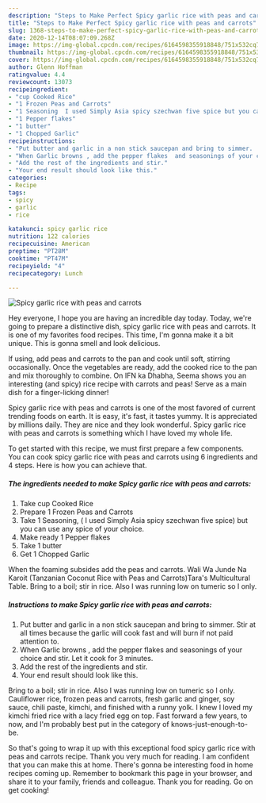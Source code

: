 ```yaml
---
description: "Steps to Make Perfect Spicy garlic rice with peas and carrots"
title: "Steps to Make Perfect Spicy garlic rice with peas and carrots"
slug: 1368-steps-to-make-perfect-spicy-garlic-rice-with-peas-and-carrots
date: 2020-12-14T08:07:09.268Z
image: https://img-global.cpcdn.com/recipes/6164598355918848/751x532cq70/spicy-garlic-rice-with-peas-and-carrots-recipe-main-photo.jpg
thumbnail: https://img-global.cpcdn.com/recipes/6164598355918848/751x532cq70/spicy-garlic-rice-with-peas-and-carrots-recipe-main-photo.jpg
cover: https://img-global.cpcdn.com/recipes/6164598355918848/751x532cq70/spicy-garlic-rice-with-peas-and-carrots-recipe-main-photo.jpg
author: Glenn Hoffman
ratingvalue: 4.4
reviewcount: 13073
recipeingredient:
- "cup Cooked Rice"
- "1 Frozen Peas and Carrots"
- "1 Seasoning  I used Simply Asia spicy szechwan five spice but you can use any spice of your choice"
- "1 Pepper flakes"
- "1 butter"
- "1 Chopped Garlic"
recipeinstructions:
- "Put butter and garlic in a non stick saucepan and bring to simmer.  Stir at all times because the garlic will cook fast and will burn if not paid attention to."
- "When Garlic browns , add the pepper flakes  and seasonings of your choice and stir. Let it cook for 3 minutes."
- "Add the rest of the ingredients and stir."
- "Your end result should look like this."
categories:
- Recipe
tags:
- spicy
- garlic
- rice

katakunci: spicy garlic rice 
nutrition: 122 calories
recipecuisine: American
preptime: "PT28M"
cooktime: "PT47M"
recipeyield: "4"
recipecategory: Lunch

---
```



![Spicy garlic rice with peas and carrots](https://img-global.cpcdn.com/recipes/6164598355918848/751x532cq70/spicy-garlic-rice-with-peas-and-carrots-recipe-main-photo.jpg)

Hey everyone, I hope you are having an incredible day today. Today, we're going to prepare a distinctive dish, spicy garlic rice with peas and carrots. It is one of my favorites food recipes. This time, I'm gonna make it a bit unique. This is gonna smell and look delicious.

If using, add peas and carrots to the pan and cook until soft, stirring occasionally. Once the vegetables are ready, add the cooked rice to the pan and mix thoroughly to combine. On IFN ka Dhabha, Seema shows you an interesting (and spicy) rice recipe with carrots and peas! Serve as a main dish for a finger-licking dinner!

Spicy garlic rice with peas and carrots is one of the most favored of current trending foods on earth. It is easy, it's fast, it tastes yummy. It is appreciated by millions daily. They are nice and they look wonderful. Spicy garlic rice with peas and carrots is something which I have loved my whole life.


To get started with this recipe, we must first prepare a few components. You can cook spicy garlic rice with peas and carrots using 6 ingredients and 4 steps. Here is how you can achieve that.

<!--inarticleads1-->

##### The ingredients needed to make Spicy garlic rice with peas and carrots:

1. Take cup Cooked Rice
1. Prepare 1 Frozen Peas and Carrots
1. Take 1 Seasoning, ( I used Simply Asia spicy szechwan five spice) but you can use any spice of your choice.
1. Make ready 1 Pepper flakes
1. Take 1 butter
1. Get 1 Chopped Garlic


When the foaming subsides add the peas and carrots. Wali Wa Junde Na Karoit (Tanzanian Coconut Rice with Peas and Carrots)Tara&#39;s Multicultural Table. Bring to a boil; stir in rice. Also I was running low on tumeric so I only. 

<!--inarticleads2-->

##### Instructions to make Spicy garlic rice with peas and carrots:

1. Put butter and garlic in a non stick saucepan and bring to simmer.  Stir at all times because the garlic will cook fast and will burn if not paid attention to.
1. When Garlic browns , add the pepper flakes  and seasonings of your choice and stir. Let it cook for 3 minutes.
1. Add the rest of the ingredients and stir.
1. Your end result should look like this.


Bring to a boil; stir in rice. Also I was running low on tumeric so I only. Cauliflower rice, frozen peas and carrots, fresh garlic and ginger, soy sauce, chili paste, kimchi, and finished with a runny yolk. I knew I loved my kimchi fried rice with a lacy fried egg on top. Fast forward a few years, to now, and I&#39;m probably best put in the category of knows-just-enough-to-be. 

So that's going to wrap it up with this exceptional food spicy garlic rice with peas and carrots recipe. Thank you very much for reading. I am confident that you can make this at home. There's gonna be interesting food in home recipes coming up. Remember to bookmark this page in your browser, and share it to your family, friends and colleague. Thank you for reading. Go on get cooking!

